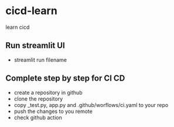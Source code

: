 # cicd-learn
learn cicd

## Run streamlit UI
- streamlit run filename


## Complete step by step for CI CD
- create a repository in github
- clone the repository
- copy _test.py, app.py and .github/worflows/ci.yaml to your repo
- push the changes to you remote 
- check github action

